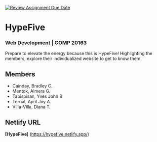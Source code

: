 [![Review Assignment Due Date](https://classroom.github.com/assets/deadline-readme-button-24ddc0f5d75046c5622901739e7c5dd533143b0c8e959d652212380cedb1ea36.svg)](https://classroom.github.com/a/fqpmhemc)

# HypeFive
### Web Development | COMP 20163

Prepare to elevate the energy because this is HypeFive! Highlighting the members, explore their individualized website to get to know them.

## Members

- Cainday, Bradley C.
- Mentok, Almera G.
- Tapispisan, Yves John B.
- Ternal, April Joy A.
- Villa-Villa, Diana T.

## Netlify URL

**[HypeFive]** (https://hypefive.netlify.app/)
